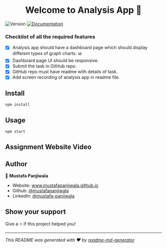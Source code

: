 <h1 align="center">Welcome to Analysis App 👋</h1>
<p>
  <img alt="Version" src="https://img.shields.io/badge/version-1.0.0-blue.svg?cacheSeconds=2592000" />
  <a href="https://docs.expo.dev/" target="_blank">
    <img alt="Documentation" src="https://img.shields.io/badge/documentation-yes-brightgreen.svg" />
  </a>
</p>

### Checklist of all the required features

- [x] Analysis app should have a dashboard page which should display different types of graph charts. 📊
- [x] Dashboard page UI should be responsive.
- [x] Submit the task in GitHub repo.
- [x] GitHub repo must have readme with details of task.
- [x] Add screen recording of analysis app in readme file.

## Install

```sh
npm install
```

## Usage

```sh
npm start
```

## Assignment Website Video

## Author

👤 **Mustafa Panjiwala**

- Website: www.mustafapanjiwala.github.io
- Github: [@mustafapanjiwala](https://github.com/mustafapanjiwala)
- LinkedIn: [@mustafa-panjiwala](https://linkedin.com/in/mustafa-panjiwala)

## Show your support

Give a ⭐️ if this project helped you!

---

_This README was generated with ❤️ by [readme-md-generator](https://github.com/kefranabg/readme-md-generator)_
